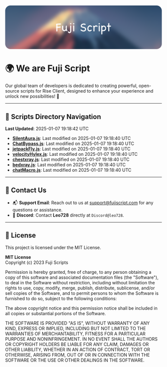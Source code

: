 ![Banner](.github/b.webp)

# 🌍 **We are Fuji Script**

Our global team of developers is dedicated to creating powerful, open-source scripts for Rise Client, designed to enhance your experience and unlock new possibilities! 🌟

---
<!-- SCRIPTS_NAVIGATION_START -->
## 📂 **Scripts Directory Navigation**

**Last Updated**: 2025-01-07 19:18:42 UTC

- **[SilentAura.js](scripts/SilentAura.js)**: Last modified on 2025-01-07 19:18:40 UTC
- **[ChatBypass.js](scripts/ChatBypass.js)**: Last modified on 2025-01-07 19:18:40 UTC
- **[jetpackFly.js](scripts/jetpackFly.js)**: Last modified on 2025-01-07 19:18:40 UTC
- **[velocityHylex.js](scripts/velocityHylex.js)**: Last modified on 2025-01-07 19:18:40 UTC
- **[chestxray.js](scripts/chestxray.js)**: Last modified on 2025-01-07 19:18:40 UTC
- **[bedxray.js](scripts/bedxray.js)**: Last modified on 2025-01-07 19:18:40 UTC
- **[chatMacro.js](scripts/chatMacro.js)**: Last modified on 2025-01-07 19:18:40 UTC

<!-- SCRIPTS_NAVIGATION_END -->

---

## 💬 **Contact Us**  
- 📬 **Support Email**: Reach out to us at [support@fujiscript.com](mailto:support@fujiscript.com) for any questions or assistance.  
- 💬 **Discord**: Contact **Leo728** directly at `Discord@leo728`.

---

## 📜 **License**

This project is licensed under the MIT License.  

**MIT License**  
Copyright (c) 2023 Fuji Scripts  

Permission is hereby granted, free of charge, to any person obtaining a copy of this software and associated documentation files (the "Software"), to deal in the Software without restriction, including without limitation the rights to use, copy, modify, merge, publish, distribute, sublicense, and/or sell copies of the Software, and to permit persons to whom the Software is furnished to do so, subject to the following conditions:  

The above copyright notice and this permission notice shall be included in all copies or substantial portions of the Software.  

THE SOFTWARE IS PROVIDED "AS IS", WITHOUT WARRANTY OF ANY KIND, EXPRESS OR IMPLIED, INCLUDING BUT NOT LIMITED TO THE WARRANTIES OF MERCHANTABILITY, FITNESS FOR A PARTICULAR PURPOSE AND NONINFRINGEMENT. IN NO EVENT SHALL THE AUTHORS OR COPYRIGHT HOLDERS BE LIABLE FOR ANY CLAIM, DAMAGES OR OTHER LIABILITY, WHETHER IN AN ACTION OF CONTRACT, TORT OR OTHERWISE, ARISING FROM, OUT OF OR IN CONNECTION WITH THE SOFTWARE OR THE USE OR OTHER DEALINGS IN THE SOFTWARE.  
